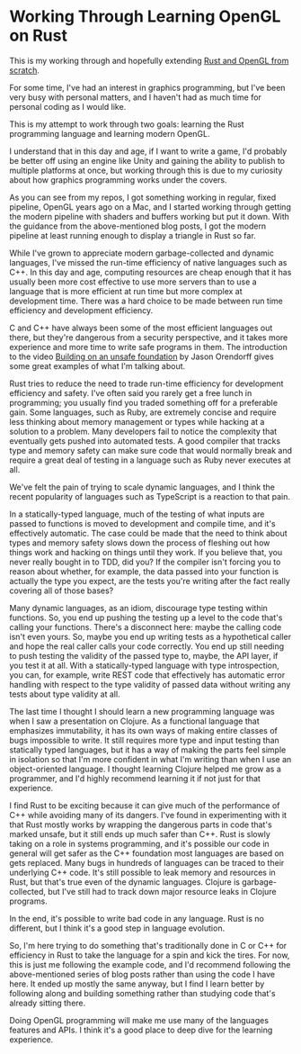 # Working Through Learning OpenGL on Rust

This is my working through and hopefully extending [Rust and OpenGL from scratch](https://nercury.github.io/rust/opengl/tutorial/2018/02/08/opengl-in-rust-from-scratch-00-setup.html).

For some time, I've had an interest in graphics programming, but I've been very busy with personal matters, and I haven't had as much time for personal coding as I would like.

This is my attempt to work through two goals: learning the Rust programming language and learning modern OpenGL.

I understand that in this day and age, if I want to write a game, I'd probably be better off using an engine like Unity and gaining the ability to publish to multiple platforms at once, but working through this is due to my curiosity about how graphics programming works under the covers.

As you can see from my repos, I got something working in regular, fixed pipeline, OpenGL years ago on a Mac, and I started working through getting the modern pipeline with shaders and buffers working but put it down. With the guidance from the above-mentioned blog posts, I got the modern pipeline at least running enough to display a triangle in Rust so far.

While I've grown to appreciate modern garbage-collected and dynamic languages, I've missed the run-time efficiency of native languages such as C++. In this day and age, computing resources are cheap enough that it has usually been more cost effective to use more servers than to use a language that is more efficient at run time but more complex at development time. There was a hard choice to be made between run time efficiency and development efficiency.

C and C++ have always been some of the most efficient languages out there, but they're dangerous from a security perspective, and it takes more experience and more time to write safe programs in them. The introduction to the video [Building on an unsafe foundation](https://youtu.be/rTo2u13lVcQ) by Jason Orendorff gives some great examples of what I'm talking about.

Rust tries to reduce the need to trade run-time efficiency for development efficiency and safety. I've often said you rarely get a free lunch in programming; you usually find you traded something off for a preferable gain. Some languages, such as Ruby, are extremely concise and require less thinking about memory management or types while hacking at a solution to a problem. Many developers fail to notice the complexity that eventually gets pushed into automated tests. A good compiler that tracks type and memory safety can make sure code that would normally break and require a great deal of testing in a language such as Ruby never executes at all.

We've felt the pain of trying to scale dynamic languages, and I think the recent popularity of languages such as TypeScript is a reaction to that pain.

In a statically-typed language, much of the testing of what inputs are passed to functions is moved to development and compile time, and it's effectively automatic. The case could be made that the need to think about types and memory safety slows down the process of fleshing out how things work and hacking on things until they work. If you believe that, you never really bought in to TDD, did you? If the compiler isn't forcing you to reason about whether, for example, the data passed into your function is actually the type you expect, are the tests you're writing after the fact really covering all of those bases?

Many dynamic languages, as an idiom, discourage type testing within functions. So, you end up pushing the testing up a level to the code that's calling your functions. There's a disconnect here: maybe the calling code isn't even yours. So, maybe you end up writing tests as a hypothetical caller and hope the real caller calls your code correctly. You end up still needing to push testing the validity of the passed type to, maybe, the API layer, if you test it at all. With a statically-typed language with type introspection, you can, for example, write REST code that effectively has automatic error handling with respect to the type validity of passed data without writing any tests about type validity at all.

The last time I thought I should learn a new programming language was when I saw a presentation on Clojure. As a functional language that emphasizes immutability, it has its own ways of making entire classes of bugs impossible to write. It still requires more type and input testing than statically typed languages, but it has a way of making the parts feel simple in isolation so that I'm more confident in what I'm writing than when I use an object-oriented language. I thought learning Clojure helped me grow as a programmer, and I'd highly recommend learning it if not just for that experience.

I find Rust to be exciting because it can give much of the performance of C++ while avoiding many of its dangers. I've found in experimenting with it that Rust mostly works by wrapping the dangerous parts in code that's marked unsafe, but it still ends up much safer than C++. Rust is slowly taking on a role in systems programming, and it's possible our code in general will get safer as the C++ foundation most languages are based on gets replaced. Many bugs in hundreds of languages can be traced to their underlying C++ code. It's still possible to leak memory and resources in Rust, but that's true even of the dynamic languages. Clojure is garbage-collected, but I've still had to track down major resource leaks in Clojure programs.

In the end, it's possible to write bad code in any language. Rust is no different, but I think it's a good step in language evolution.

So, I'm here trying to do something that's traditionally done in C or C++ for efficiency in Rust to take the language for a spin and kick the tires. For now, this is just me following the example code, and I'd recommend following the above-mentioned series of blog posts rather than using the code I have here. It ended up mostly the same anyway, but I find I learn better by following along and building something rather than studying code that's already sitting there.

Doing OpenGL programming will make me use many of the languages features and APIs. I think it's a good place to deep dive for the learning experience.
